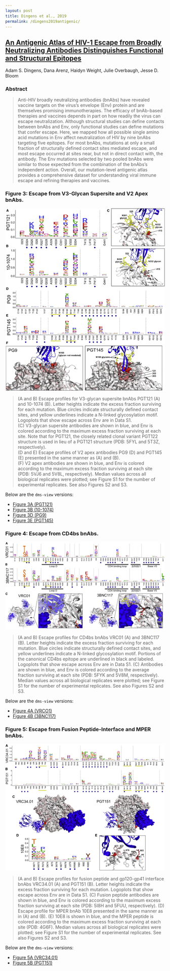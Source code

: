 ```yaml
---
layout: post
title: Dingens et al., 2019
permalink: /dingens2019antigenic/
---
```

## [An Antigenic Atlas of HIV-1 Escape from Broadly Neutralizing Antibodies Distinguishes Functional and Structural Epitopes](https://research.fhcrc.org/content/dam/stripe/bloom/labfiles/publications/Dingens2019.pdf)

Adam S. Dingens, Dana Arenz, Haidyn Weight, Julie Overbaugh, Jesse D. Bloom

### Abstract
> Anti-HIV broadly neutralizing antibodies (bnAbs)
have revealed vaccine targets on the virus’s envelope (Env) protein and are themselves promising immunotherapies. The efficacy of bnAb-based therapies and vaccines depends in part on how readily
the virus can escape neutralization. Although structural studies can define contacts between bnAbs
and Env, only functional studies can define mutations
that confer escape. Here, we mapped how all
possible single amino acid mutations in Env affect
neutralization of HIV by nine bnAbs targeting five epitopes. For most bnAbs, mutations at only a small
fraction of structurally defined contact sites mediated escape, and most escape occurred at sites
near, but not in direct contact with, the antibody.
The Env mutations selected by two pooled bnAbs
were similar to those expected from the combination
of the bnAbs’s independent action. Overall, our mutation-level antigenic atlas provides a comprehensive dataset for understanding viral immune escape
and refining therapies and vaccines.

### Figure 3: Escape from V3-Glycan Supersite and V2 Apex bnAbs.
![Figure 3](images/dingens2019antigenic_fig3.jpg)

>(A and B) Escape profiles for V3-glycan supersite bnAbs PGT121 (A) and 10-1074 (B). Letter heights indicate the excess fraction surviving for each mutation. Blue circles indicate structurally defined contact sites, and yellow underlines indicate a N-linked glycosylation motif. Logoplots that show escape across Env are in Data S1.  
(C) V3-glycan supersite antibodies are shown in blue, and Env is colored according to the maximum excess fraction surviving at each site. Note that for PGT121, the closely related clonal variant PGT122 structure is used in lieu of a PGT121 structure (PDB: 5FYL and 5T3Z, respectively).   
(D and E) Escape profiles of V2 apex antibodies PG9 (D) and PGT145 (E) presented in the same manner as (A) and (B).   
(F) V2 apex antibodies are shown in blue, and Env is colored according to the maximum excess fraction surviving at each site (PDB: 5VJ6 and 5V8L, respectively). Median values across all biological replicates were plotted; see Figure S1 for the number of experimental replicates. See also Figures S2 and S3.

Below are the `dms-view` versions:

- <a href="https://dms-view.github.io/?markdown-url=https%3A%2F%2Fraw.githubusercontent.com%2Fdms-view%2Fdocs%2Fmaster%2F_casestudy_data%2FDingens2019.md&data-url=https%3A%2F%2Fraw.githubusercontent.com%2Fdms-view%2Fdocs%2Fmaster%2F_casestudy_data%2FDingens2019.csv&condition=PGT121&site_metric=site_avgfracsurvive+%28median+of+reps%29&mutation_metric=mut_excess+frac+survive+%28median+of+reps%29&selected_sites=323%2C324%2C325%2C326%2C327%2C328%2C329%2C330%2C331%2C332%2C333%2C334%2C415%2C416%2C417%2C441&pdb-url=https%3A%2F%2Fraw.githubusercontent.com%2Fdms-view%2Fdocs%2Fmaster%2F_casestudy_data%2F5fyl_trimer_renumber.pdb" target="_blank">Figure 3A (PGT121)</a>
- <a href="https://dms-view.github.io/?markdown-url=https%3A%2F%2Fraw.githubusercontent.com%2Fdms-view%2Fdocs%2Fmaster%2F_casestudy_data%2FDingens2019.md&data-url=https%3A%2F%2Fraw.githubusercontent.com%2Fdms-view%2Fdocs%2Fmaster%2F_casestudy_data%2FDingens2019.csv&condition=101074&site_metric=site_avgfracsurvive+%28median+of+reps%29&mutation_metric=mut_excess+frac+survive+%28median+of+reps%29&selected_sites=323%2C324%2C325%2C326%2C327%2C328%2C329%2C330%2C331%2C332%2C333%2C334%2C415%2C416%2C417%2C441&pdb-url=https%3A%2F%2Fraw.githubusercontent.com%2Fdms-view%2Fdocs%2Fmaster%2F_casestudy_data%2F5fyl_trimer_renumber.pdb" target="_blank">Figure 3B (10-1074)</a>
- <a href="https://dms-view.github.io/?markdown-url=https%3A%2F%2Fraw.githubusercontent.com%2Fdms-view%2Fdocs%2Fmaster%2F_casestudy_data%2FDingens2019.md&data-url=https%3A%2F%2Fraw.githubusercontent.com%2Fdms-view%2Fdocs%2Fmaster%2F_casestudy_data%2FDingens2019.csv&condition=PG9&site_metric=site_avgfracsurvive+%28median+of+reps%29&mutation_metric=mut_excess+frac+survive+%28median+of+reps%29&selected_sites=119%2C120%2C121%2C122%2C123%2C124%2C127%2C156%2C157%2C158%2C159%2C160%2C161%2C162%2C163%2C164%2C165%2C166%2C167%2C168%2C169%2C170%2C171%2C172%2C173%2C199%2C200%2C201%2C202%2C203%2C204%2C312%2C313%2C314&pdb-url=https%3A%2F%2Fraw.githubusercontent.com%2Fdms-view%2Fdocs%2Fmaster%2F_casestudy_data%2F5fyl_trimer_renumber.pdb" target="_blank">Figure 3D (PG9)</a>
- <a href="https://dms-view.github.io/?markdown-url=https%3A%2F%2Fraw.githubusercontent.com%2Fdms-view%2Fdocs%2Fmaster%2F_casestudy_data%2FDingens2019.md&data-url=https%3A%2F%2Fraw.githubusercontent.com%2Fdms-view%2Fdocs%2Fmaster%2F_casestudy_data%2FDingens2019.csv&condition=PGT145&site_metric=site_avgfracsurvive+%28median+of+reps%29&mutation_metric=mut_excess+frac+survive+%28median+of+reps%29&selected_sites=119%2C120%2C121%2C122%2C123%2C124%2C127%2C156%2C157%2C158%2C159%2C160%2C161%2C162%2C163%2C164%2C165%2C166%2C167%2C168%2C169%2C170%2C171%2C172%2C173%2C199%2C200%2C201%2C202%2C203%2C204%2C312%2C313%2C314%2C315&pdb-url=https%3A%2F%2Fraw.githubusercontent.com%2Fdms-view%2Fdocs%2Fmaster%2F_casestudy_data%2F5fyl_trimer_renumber.pdb" target="_blank">Figure 3E (PGT145)</a>

### Figure 4: Escape from CD4bs bnAbs.
![Figure 4](images/dingens2019antigenic_fig4.jpg)

> (A and B) Escape profiles for CD4bs bnAbs VRC01 (A) and 3BNC117 (B). Letter heights indicate the excess fraction surviving for each mutation. Blue circles
indicate structurally defined contact sites, and yellow underlines indicate a N-linked glycosylation motif. Portions of the canonical CD4bs epitope are underlined in
black and labeled. Logoplots that show escape across Env are in Data S1.
(C) Antibodies are shown in blue, and Env is colored according to the average fraction surviving at each site (PDB: 5FYK and 5V8M, respectively). Median values
across all biological replicates were plotted; see Figure S1 for the number of experimental replicates. See also Figures S2 and S3.

Below are the `dms-view` versions:

- <a href="https://dms-view.github.io/?markdown-url=https%3A%2F%2Fraw.githubusercontent.com%2Fdms-view%2Fdocs%2Fmaster%2F_casestudy_data%2FDingens2019.md&data-url=https%3A%2F%2Fraw.githubusercontent.com%2Fdms-view%2Fdocs%2Fmaster%2F_casestudy_data%2FDingens2019.csv&condition=VRC01&site_metric=site_avgfracsurvive+%28median+of+reps%29&mutation_metric=mut_excess+frac+survive+%28median+of+reps%29&selected_sites=113%2C195%2C196%2C197%2C198%2C199%2C207%2C208%2C209%2C275%2C276%2C277%2C278%2C279%2C280%2C281%2C282%2C283%2C304%2C308%2C312%2C316%2C317%2C318%2C319%2C320%2C326%2C362%2C363%2C364%2C365%2C366%2C367%2C368%2C369%2C370%2C371%2C372%2C373%2C427%2C428%2C429%2C430%2C455%2C456%2C457%2C458%2C459%2C460%2C461%2C471&pdb-url=https%3A%2F%2Fraw.githubusercontent.com%2Fdms-view%2Fdocs%2Fmaster%2F_casestudy_data%2F5fyl_trimer_renumber.pdb" target="_blank">Figure 4A (VRCO1)</a>
- <a href="https://dms-view.github.io/?markdown-url=https%3A%2F%2Fraw.githubusercontent.com%2Fdms-view%2Fdocs%2Fmaster%2F_casestudy_data%2FDingens2019.md&data-url=https%3A%2F%2Fraw.githubusercontent.com%2Fdms-view%2Fdocs%2Fmaster%2F_casestudy_data%2FDingens2019.csv&condition=3BNC117&site_metric=site_avgfracsurvive+%28median+of+reps%29&mutation_metric=mut_excess+frac+survive+%28median+of+reps%29&selected_sites=113%2C195%2C196%2C197%2C198%2C199%2C207%2C208%2C209%2C275%2C276%2C277%2C278%2C279%2C280%2C281%2C282%2C283%2C304%2C308%2C312%2C316%2C317%2C318%2C319%2C320%2C326%2C362%2C363%2C364%2C365%2C366%2C367%2C368%2C369%2C370%2C371%2C372%2C373%2C427%2C428%2C429%2C430%2C455%2C456%2C457%2C458%2C459%2C460%2C461%2C471&pdb-url=https%3A%2F%2Fraw.githubusercontent.com%2Fdms-view%2Fdocs%2Fmaster%2F_casestudy_data%2F5fyl_trimer_renumber.pdb" target="_blank">Figure 4B (3BNC117)</a>

### Figure 5: Escape from Fusion Peptide-Interface and MPER bnAbs.
![Figure 5](images/dingens2019antigenic_fig5.jpg)

> (A and B) Escape profiles for fusion peptide and gp120-gp41 interface bnAbs VRC34.01 (A) and PGT151 (B). Letter heights indicate the excess fraction surviving
for each mutation. Logoplots that show escape across Env are in Data S1.
(C) Fusion peptide antibodies are shown in blue, and Env is colored according to the maximum excess fraction surviving at each site (PDB: 5I8H and 5FUU,
respectively).
(D) Escape profile for MPER bnAb 10E8 presented in the same manner as in (A) and (B).
(E) 10E8 is shown in blue, and the MPER peptide is colored according to the maximum excess fraction surviving at each site (PDB: 4G6F). Median values across
all biological replicates were plotted; see Figure S1 for the number of experimental replicates. See also Figures S2 and S3.

Below are the `dms-view` versions:

- <a href="https://dms-view.github.io/?markdown-url=https%3A%2F%2Fraw.githubusercontent.com%2Fdms-view%2Fdocs%2Fmaster%2F_casestudy_data%2FDingens2019.md&data-url=https%3A%2F%2Fraw.githubusercontent.com%2Fdms-view%2Fdocs%2Fmaster%2F_casestudy_data%2FDingens2019.csv&condition=VRC34&site_metric=site_avgfracsurvive+%28median+of+reps%29&mutation_metric=mut_excess+frac+survive+%28median+of+reps%29&selected_sites=80%2C81%2C82%2C83%2C84%2C85%2C86%2C87%2C88%2C89%2C90%2C229%2C230%2C231%2C241%2C242%2C243%2C244%2C245%2C246%2C518%2C519%2C520%2C521%2C522%2C523%2C524%2C611%2C612%2C613%2C637%2C638%2C639%2C640%2C641%2C642%2C643%2C644%2C647&pdb-url=https%3A%2F%2Fraw.githubusercontent.com%2Fdms-view%2Fdocs%2Fmaster%2F_casestudy_data%2F5fyl_trimer_renumber.pdb" target="_blank">Figure 5A (VRC34.01)</a>
- <a href="https://dms-view.github.io/?markdown-url=https%3A%2F%2Fraw.githubusercontent.com%2Fdms-view%2Fdocs%2Fmaster%2F_casestudy_data%2FDingens2019.md&data-url=https%3A%2F%2Fraw.githubusercontent.com%2Fdms-view%2Fdocs%2Fmaster%2F_casestudy_data%2FDingens2019.csv&condition=PGT151&site_metric=site_avgfracsurvive+%28median+of+reps%29&mutation_metric=mut_excess+frac+survive+%28median+of+reps%29&selected_sites=80%2C81%2C82%2C83%2C84%2C85%2C86%2C87%2C88%2C89%2C90%2C229%2C230%2C231%2C241%2C242%2C243%2C244%2C245%2C246%2C518%2C519%2C520%2C521%2C522%2C523%2C524%2C611%2C612%2C613%2C637%2C638%2C639%2C640%2C641%2C642%2C643%2C644%2C647&pdb-url=https%3A%2F%2Fraw.githubusercontent.com%2Fdms-view%2Fdocs%2Fmaster%2F_casestudy_data%2F5fyl_trimer_renumber.pdb" target="_blank">Figure 5B (PGT151)</a>

